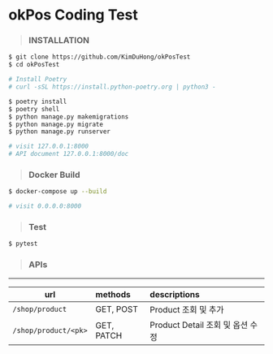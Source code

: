 # okPos Coding Test

> ### INSTALLATION
``` bash
$ git clone https://github.com/KimDuHong/okPosTest
$ cd okPosTest

# Install Poetry
# curl -sSL https://install.python-poetry.org | python3 -

$ poetry install
$ poetry shell
$ python manage.py makemigrations
$ python manage.py migrate
$ python manage.py runserver

# visit 127.0.0.1:8000
# API document 127.0.0.1:8000/doc
```

> ### Docker Build

``` bash
$ docker-compose up --build

# visit 0.0.0.0:8000
```
> ### Test
``` bash
$ pytest
```

> ### APIs

---
| url | methods | descriptions |
|---|:---|:---|
| `/shop/product`| GET, POST | Product 조회 및 추가  |
| `/shop/product/<pk>`| GET, PATCH | Product Detail 조회 및 옵션 수정 |




